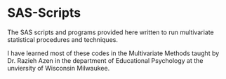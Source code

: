 # SAS-Scripts

The SAS scripts and programs provided here written to run multivariate statistical procedures and techniques.
 
I have learned most of these codes in the Multivariate Methods taught by Dr. Razieh Azen in the department of Educational Psychology
at the unviersity of Wisconsin Milwaukee. 
